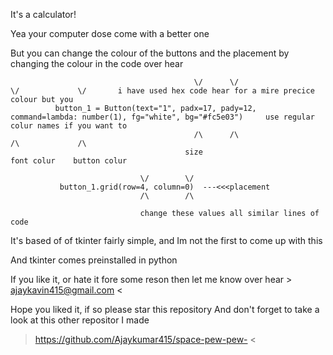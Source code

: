 It's a calculator!

Yea your computer dose come with a better one

But you can change  the colour of the buttons and the placement by changing the colour in the code over hear

                                             \/      \/                                      \/             \/       i have used hex code hear for a mire precice colour but you 
              button_1 = Button(text="1", padx=17, pady=12, command=lambda: number(1), fg="white", bg="#fc5e03")     use regular colur names if you want to
                                             /\      /\                                     /\             /\
                                           size                                         font colur    button colur
                                                                                         
                                 \/        \/                                                 
               button_1.grid(row=4, column=0)  ---<<<placement
                                 /\        /\      
                                        
                                 change these values all similar lines of code 
                                 
                                 
                                                                                        
It's based of of tkinter fairly simple, and Im not the first to come up with this                                                                                       

And tkinter comes  preinstalled in python  

If you like it, or hate it fore some reson then let me know over hear > ajaykavin415@gmail.com <

Hope you liked it, if so please star this repository
And don't forget to take a look at this other repositor I made 
> https://github.com/Ajaykumar415/space-pew-pew- <


